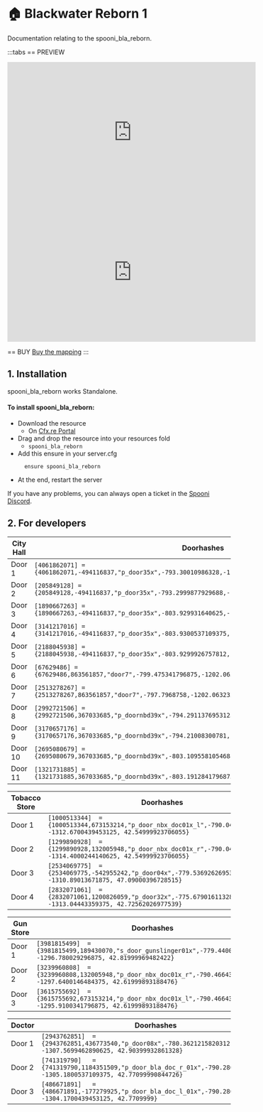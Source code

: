# 🏠 Blackwater Reborn 1
Documentation relating to the spooni_bla_reborn.

:::tabs
== PREVIEW
<iframe width="560" height="315" src="https://www.youtube.com/embed/g-gk6OjztGM?si=UWfILufwXN8jJNUr" frameborder="0" allow="accelerometer; autoplay; clipboard-write; encrypted-media; gyroscope; picture-in-picture; web-share" allowfullscreen></iframe>
<br>
<iframe width="560" height="315" src="https://www.youtube.com/embed/HKRhQM-tsvQ?si=BLmolahrj2y3CB2-" frameborder="0" allow="accelerometer; autoplay; clipboard-write; encrypted-media; gyroscope; picture-in-picture; web-share" allowfullscreen></iframe>

== BUY
[Buy the mapping](https://spooni-shop.fragmentor.io/product/5741069)
:::

## 1. Installation
spooni_bla_reborn works Standalone.  

#### To install spooni_bla_reborn:
- Download the resource
  - On [Cfx.re Portal](https://portal.cfx.re/)
- Drag and drop the resource into your resources fold
  - `spooni_bla_reborn`
- Add this ensure in your server.cfg
  ```
    ensure spooni_bla_reborn
  ```
- At the end, restart the server

If you have any problems, you can always open a ticket in the [Spooni Discord](https://discord.gg/spooni).

## 2. For developers

| City Hall                 | Doorhashes
|---------------------------|----------------------------------------------------------------------------------|
| Door 1                    | `[4061862071] = {4061862071,-494116837,"p_door35x",-793.30010986328,-1191.5699462891,46.479999542236}`
| Door 2                    | `[205849128] = {205849128,-494116837,"p_door35x",-793.2999877929688,-1200.3199462890625,46.47999954223633}`
| Door 3                    | `[1890667263] = {1890667263,-494116837,"p_door35x",-803.929931640625,-1191.08984375,46.48000335693359}`
| Door 4                    | `[3141217016] = {3141217016,-494116837,"p_door35x",-803.9300537109375,-1195.31982421875,46.48000335693359}`
| Door 5                    | `[2188045938] = {2188045938,-494116837,"p_door35x",-803.9299926757812,-1200.8797607421875,46.47999572753906}`
| Door 6                    | `[67629486] = {67629486,863561857,"door7",-799.475341796875,-1202.0633544921875,43.18499755859375}`
| Door 7                    | `[2513278267] = {2513278267,863561857,"door7",-797.7968758,-1202.063232421875,43.18498992919922}`
| Door 8                    | `[2992721506] = {2992721506,367033685,"p_doornbd39x",-794.2911376953125,-1197.1890869140625,42.9000015258789}`
| Door 9                    | `[3170657176] = {3170657176,367033685,"p_doornbd39x",-794.21008300781,-1195.0100097656,42.900001525879}`
| Door 10                   | `[2695080679] = {2695080679,367033685,"p_doornbd39x",-803.1095581054688,-1197.2000732421875,42.9000015258789}`
| Door 11                   | `[1321731885] = {1321731885,367033685,"p_doornbd39x",-803.1912841796875,-1195.0205078125,42.9000015258789}`

| Tobacco Store             | Doorhashes
|---------------------------|----------------------------------------------------------------------------------|
| Door 1                    | `[1000513344]  = {1000513344,673153214,"p_door_nbx_doc01x_l",-790.0440673828125, -1312.6700439453125, 42.54999923706055}`
| Door 2                    | `[1299890928]  = {1299890928,132005948,"p_door_nbx_doc01x_r",-790.0440673828125, -1314.4000244140625, 42.54999923706055}`
| Door 3                    | `[2534069775]  = {2534069775,-542955242,"p_door04x",-779.5369262695312, -1310.89013671875, 47.09000396728515}`
| Door 4                    | `[2832071061]  = {2832071061,1200826059,"p_door32x",-775.6790161132812, -1313.04443359375, 42.72562026977539}`

| Gun Store                 | Doorhashes
|---------------------------|----------------------------------------------------------------------------------|
| Door 1                    | `[3981815499]  = {3981815499,189430070,"s_door_gunslinger01x",-779.4400024414062, -1296.780029296875, 42.81999969482422}`
| Door 2                    | `[3239960808]  = {3239960808,132005948,"p_door_nbx_doc01x_r",-790.4664306640625, -1297.6400146484375, 42.61999893188476}`
| Door 3                    | `[3615755692]  = {3615755692,673153214,"p_door_nbx_doc01x_l",-790.4664306640625, -1295.9100341796875, 42.61999893188476}`

| Doctor                    | Doorhashes
|---------------------------|----------------------------------------------------------------------------------|
| Door 1                    | `[2943762851]  = {2943762851,436773540,"p_door08x",-780.3621215820312, -1307.5699462890625, 42.90399932861328}`
| Door 2                    | `[741319790]   = {741319790,1184351509,"p_door_bla_doc_r_01x",-790.280029296875, -1305.1800537109375, 42.77099990844726}`
| Door 3                    | `[486671891]   = {486671891,-177279925,"p_door_bla_doc_l_01x",-790.280029296875, -1304.1700439453125, 42.7709999}`